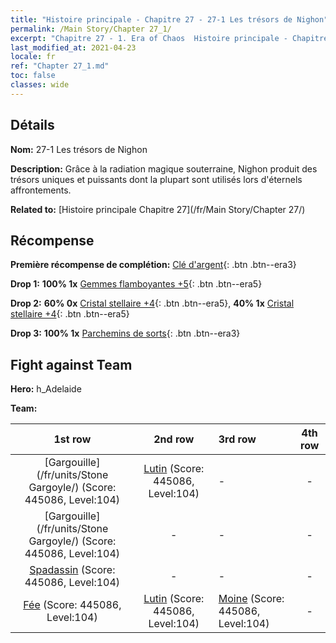 ```yaml
---
title: "Histoire principale - Chapitre 27 - 27-1 Les trésors de Nighon"
permalink: /Main Story/Chapter 27_1/
excerpt: "Chapitre 27 - 1. Era of Chaos  Histoire principale - Chapitre 27_1. 27-1 Les trésors de Nighon"
last_modified_at: 2021-04-23
locale: fr
ref: "Chapter 27_1.md"
toc: false
classes: wide
---
```


## Détails

 **Nom:** 27-1 Les trésors de Nighon

 **Description:** Grâce à la radiation magique souterraine, Nighon produit des trésors uniques et puissants dont la plupart sont utilisés lors d'éternels affrontements.

 **Related to:** [Histoire principale Chapitre 27](/fr/Main Story/Chapter 27/)

## Récompense

 **Première récompense de complétion:** [Clé d'argent](/ItemsFR/con_693/){: .btn .btn--era3}

 **Drop 1:** **100% 1x** [Gemmes flamboyantes +5](/ItemsFR/mat_100/){: .btn .btn--era5}

 **Drop 2:** **60% 0x** [Cristal stellaire +4](/ItemsFR/mat_94/){: .btn .btn--era5}, **40% 1x** [Cristal stellaire +4](/ItemsFR/mat_94/){: .btn .btn--era5}

 **Drop 3:** **100% 1x** [Parchemins de sorts](/ItemsFR/con_694/){: .btn .btn--era3}


## Fight against Team
 **Hero:** h_Adelaide

 **Team:**


  | 1st row | 2nd row | 3rd row | 4th row |
  |:----:|:----:|:----|:----:|
  | [Gargouille](/fr/units/Stone Gargoyle/) (Score: 445086, Level:104)  | [Lutin](/fr/units/Gremlin/) (Score: 445086, Level:104)  | - | - |
  | [Gargouille](/fr/units/Stone Gargoyle/) (Score: 445086, Level:104)  | - | - | - |
  | [Spadassin](/fr/units/Swordsman/) (Score: 445086, Level:104)  | - | - | - |
  | [Fée](/fr/units/Sprite/) (Score: 445086, Level:104)  | [Lutin](/fr/units/Gremlin/) (Score: 445086, Level:104)  | [Moine](/fr/units/Monk/) (Score: 445086, Level:104)  | - |


